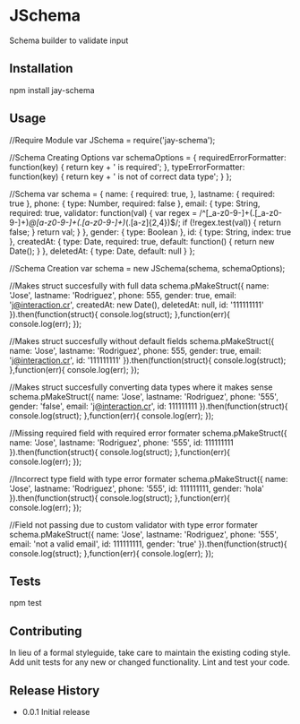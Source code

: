 JSchema
===============

Schema builder to validate input

## Installation

  npm install jay-schema

## Usage
  //Require Module
  var JSchema = require('jay-schema');

  //Schema Creating Options
  var schemaOptions = {
    requiredErrorFormatter: function(key) {
      return key + ' is required';
    },
    typeErrorFormatter: function(key) {
      return key + ' is not of correct data type';
    }
  };

  //Schema
  var schema = {
    name: {
      required: true,
    },
    lastname: {
      required: true
    },
    phone: {
      type: Number,
      required: false
    },
    email: {
      type: String,
      required: true,
      validator: function(val) {
        var regex = /^[_a-z0-9-]+(\.[_a-z0-9-]+)*@[a-z0-9-]+(\.[a-z0-9-]+)*(\.[a-z]{2,4})$/;
        if (!regex.test(val)) {
          return false;
        }
        return val;
      }
    },
    gender: {
      type: Boolean
    },
    id: {
      type: String,
      index: true
    },
    createdAt: {
      type: Date,
      required: true,
      default: function() {
        return new Date();
      }
    },
    deletedAt: {
      type: Date,
      default: null
    }
  }; 

  //Schema Creation
  var schema = new JSchema(schema, schemaOptions);

  //Makes struct succesfully with full data
  schema.pMakeStruct({
        name: 'Jose',
        lastname: 'Rodriguez',
        phone: 555,
        gender: true,
        email: 'j@interaction.cr',
        createdAt: new Date(),
        deletedAt: null,
        id: '111111111'
      }).then(function(struct){
          console.log(struct);
        },function(err){
          console.log(err);
          });

  //Makes struct succesfully without default fields
  schema.pMakeStruct({
        name: 'Jose',
        lastname: 'Rodriguez',
        phone: 555,
        gender: true,
        email: 'j@interaction.cr',
        id: '111111111'
      }).then(function(struct){
          console.log(struct);
        },function(err){
          console.log(err);
          });

  //Makes struct succesfully converting data types where it makes sense
  schema.pMakeStruct({
        name: 'Jose',
        lastname: 'Rodriguez',
        phone: '555',
        gender: 'false',
        email: 'j@interaction.cr',
        id: 111111111
      }).then(function(struct){
          console.log(struct);
        },function(err){
          console.log(err);
          });

  //Missing required field with required error formater
  schema.pMakeStruct({
        name: 'Jose',
        lastname: 'Rodriguez',
        phone: '555',
        id: 111111111
      }).then(function(struct){
          console.log(struct);
        },function(err){
          console.log(err);
          });

  //Incorrect type field with type error formater
  schema.pMakeStruct({
        name: 'Jose',
        lastname: 'Rodriguez',
        phone: '555',
        id: 111111111,
        gender: 'hola'
      }).then(function(struct){
          console.log(struct);
        },function(err){
          console.log(err);
          });

  //Field not passing due to custom validator with type error formater
  schema.pMakeStruct({
        name: 'Jose',
        lastname: 'Rodriguez',
        phone: '555',
        email: 'not a valid email',
        id: 111111111,
        gender: 'true'
      }).then(function(struct){
          console.log(struct);
        },function(err){
          console.log(err);
          });
 

## Tests

  npm test

## Contributing

In lieu of a formal styleguide, take care to maintain the existing coding style.
Add unit tests for any new or changed functionality. Lint and test your code.

## Release History

* 0.0.1 Initial release
